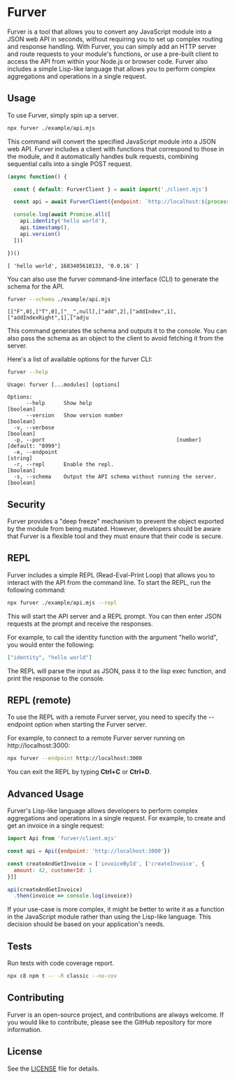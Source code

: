 # Furver

Furver is a tool that allows you to convert any JavaScript module into a JSON
web API in seconds, without requiring you to set up complex routing and
response handling. With Furver, you can simply add an HTTP server and route
requests to your module's functions, or use a pre-built client to access the
API from within your Node.js or browser code. Furver also includes a simple
Lisp-like language that allows you to perform complex aggregations and
operations in a single request.



## Usage

To use Furver, simply spin up a server.

```bash
npx furver ./example/api.mjs
```

This command will convert the specified JavaScript module into a JSON web API.
Furver includes a client with functions that correspond to those in the module,
and it automatically handles bulk requests, combining sequential calls into
a single POST request.


```js node
(async function() {

  const { default: FurverClient } = await import('./client.mjs')

  const api = await FurverClient({endpoint: `http://localhost:${process.env.PORT}`})

  console.log(await Promise.all([
    api.identity('hello world'),
    api.timestamp(),
    api.version()
  ]))

})()
```
```
[ 'hello world', 1683405610133, '0.0.16' ]
```


You can also use the furver command-line interface (CLI) to generate the schema
for the API.

```bash bash | head -c 80 && echo
furver --schema ./example/api.mjs
```
```
[["F",0],["T",0],["__",null],["add",2],["addIndex",1],["addIndexRight",1],["adju
```

This command generates the schema and outputs it to the console. You can also
pass the schema as an object to the client to avoid fetching it from the
server.

Here's a list of available options for the furver CLI:

```bash bash
furver --help
```
```
Usage: furver [...modules] [options]

Options:
      --help      Show help                                            [boolean]
      --version   Show version number                                  [boolean]
  -v, --verbose                                                        [boolean]
  -p, --port                                          [number] [default: "8999"]
  -e, --endpoint                                                        [string]
  -r, --repl      Enable the repl.                                     [boolean]
  -s, --schema    Output the API schema without running the server.    [boolean]
```

## Security

Furver provides a "deep freeze" mechanism to prevent the object exported by the
module from being mutated. However, developers should be aware that Furver is
a flexible tool and they must ensure that their code is secure.


## REPL

Furver includes a simple REPL (Read-Eval-Print Loop) that allows you to
interact with the API from the command line. To start the REPL, run the
following command:

```bash
npx furver ./example/api.mjs --repl
```

This will start the API server and a REPL prompt. You can then enter JSON
requests at the prompt and receive the responses.

For example, to call the identity function with the argument "hello world", you
would enter the following:

```json
["identity", "hello world"]
```

The REPL will parse the input as JSON, pass it to the lisp exec function, and
print the response to the console.

## REPL (remote)

To use the REPL with a remote Furver server, you need to specify the --endpoint
option when starting the Furver server.

For example, to connect to a remote Furver server running on http://localhost:3000:

```bash
npx furver --endpoint http://localhost:3000
```

You can exit the REPL by typing **Ctrl+C** or **Ctrl+D**.

## Advanced Usage

Furver's Lisp-like language allows developers to perform complex aggregations
and operations in a single request. For example, to create and get an invoice
in a single request:

```javascript
import Api from 'furver/client.mjs'

const api = Api({endpoint: 'http://localhost:3000'})

const createAndGetInvoice = ['invoiceById', ['createInvoice', {
  amount: 42, customerId: 1
}]]

api(createAndGetInvoice)
  .then(invoice => console.log(invoice))
```

If your use-case is more complex, it might be better to write it as a function
in the JavaScript module rather than using the Lisp-like language. This
decision should be based on your application's needs.

## Tests

Run tests with code coverage report.

```bash
npx c8 npm t -- -R classic --no-cov
```

## Contributing

Furver is an open-source project, and contributions are always welcome. If you
would like to contribute, please see the GitHub repository for more
information.

## License

See the [LICENSE](./LICENSE.md) file for details.
